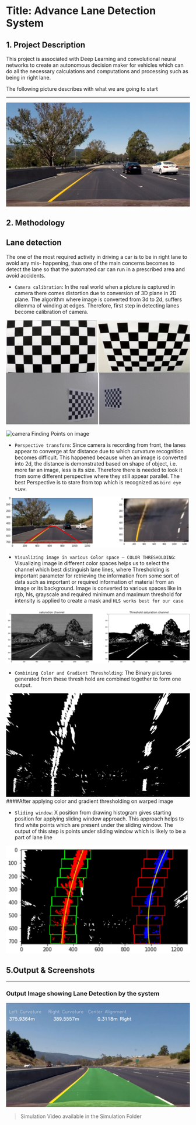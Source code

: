 # **Title: Advance Lane Detection System**

## **1. Project Description**

This project is associated with Deep Learning and convolutional neural networks to create an
autonomous decision maker for vehicles which can do all the necessary calculations and
computations and processing such as being in right lane.

The following picture describes with what we are going to start

***
![start](test6.jpg)


## **2. Methodology**

## Lane detection

The one of the most required activity in driving a car is to be in right lane to avoid any mis-
happening, thus one of the main concerns becomes to detect the lane so that the automated car
can run in a prescribed area and avoid accidents.

* `Camera calibration`: In the real world when a picture is captured in camera there comes distortion due to conversion of 3D plane in 2D plane. The algorithm where image is converted from 3d to 2d, suffers dilemma of winding at edges. Therefore, first step in detecting lanes become calibration of camera.

![camera](camera_callibration.png)

![camera](Screenshot%20(1290).png)
Finding Points on image

* `Perspective transform`: Since camera is recording from front, the lanes appear to
converge at far distance due to which curvature recognition becomes difficult. This happened because when an image is converted into 2d, the distance is demonstrated based on shape of object, i.e. more far an image, less is its size. Therefore there is needed to look it from some different perspective where they still appear parallel. The
best Perspective is to stare from top which is recognized as `bird eye view`.

![perceptive](Perspective%20transform.png)


* `Visualizing image in various Color space – COLOR THRESHOLDING`: Visualizing
image in different color spaces helps us to select the channel which best distinguish lane
lines, where Thresholding is important parameter for retrieving the information from
some sort of data such as important or required information of material from an image or
its background. Image is converted to various spaces like in rgb, hls, grayscale and
required minimum and maximum threshold for intensity is applied to create a mask and
`HLS works best for our case`

![HLS](HLS.png)

* `Combining Color and Gradient Thresholding`: The Binary pictures generated from these thresh hold are combined together to form one output.


![wrapped](warped_example.jpg)
####After applying color and gradient thresholding on warped image

* `Sliding window`: X position from drawing histogram gives starting position for applying
sliding window approach. This approach helps to find white points which are present
under the sliding window. The output of this step is points under sliding window which is
likely to be a part of lane line

![wrapped](Sliding_window.png)

## **5.Output & Screenshots** ## 
***
### Output Image showing Lane Detection by the system
![output1](output1.png)

> Simulation Video available in the Simulation Folder


